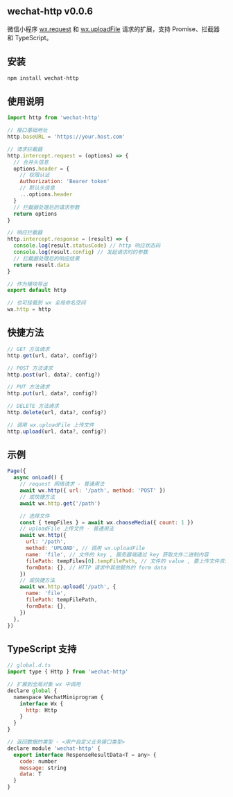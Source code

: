## wechat-http v0.0.6

微信小程序 [wx.request](https://developers.weixin.qq.com/miniprogram/dev/api/network/request/wx.request.html) 和 [wx.uploadFile](https://developers.weixin.qq.com/miniprogram/dev/api/network/upload/wx.uploadFile.html) 请求的扩展，支持 Promise、拦截器和 TypeScript。

## 安装

```bash
npm install wechat-http
```

## 使用说明

```javascript
import http from 'wechat-http'

// 接口基础地址
http.baseURL = 'https://your.host.com'

// 请求拦截器
http.intercept.request = (options) => {
  // 合并头信息
  options.header = {
    // 权限认证
    Authorization: 'Bearer token'
    // 默认头信息
    ...options.header
  }
  // 拦截器处理后的请求参数
  return options
}

// 响应拦截器
http.intercept.response = (result) => {
  console.log(result.statusCode) // http 响应状态码
  console.log(result.config) // 发起请求时的参数
  // 拦截器处理后的响应结果
  return result.data
}

// 作为模块导出
export default http

// 也可挂载到 wx 全局命名空间
wx.http = http
```

## 快捷方法

```javascript
// GET 方法请求
http.get(url, data?, config?)

// POST 方法请求
http.post(url, data?, config?)

// PUT 方法请求
http.put(url, data?, config?)

// DELETE 方法请求
http.delete(url, data?, config?)

// 调用 wx.uploadFile 上传文件
http.upload(url, data?, config?)
```

## 示例

```javascript
Page({
  async onLoad() {
    // request 网络请求 - 普通用法
    await wx.http({ url: '/path', method: 'POST' })
    // 或快捷方法
    await wx.http.get('/path')

    // 选择文件
    const { tempFiles } = await wx.chooseMedia({ count: 1 })
    // uploadFile 上传文件 - 普通用法
    await wx.http({
      url: '/path',
      method: 'UPLOAD', // 调用 wx.uploadFile
      name: 'file', // 文件的 key , 服务器端通过 key 获取文件二进制内容
      filePath: tempFiles[0].tempFilePath, // 文件的 value , 要上传文件资源的路径(本地路径)
      formData: {}, // HTTP 请求中其他额外的 form data
    })
    // 或快捷方法
    await wx.http.upload('/path', {
      name: 'file',
      filePath: tempFilePath,
      formData: {},
    })
  },
})
```

## TypeScript 支持

```javascript
// global.d.ts
import type { Http } from 'wechat-http'

// 扩展到全局对象 wx 中调用
declare global {
  namespace WechatMiniprogram {
    interface Wx {
      http: Http
    }
  }
}

// 返回数据的类型 - <用户自定义业务接口类型>
declare module 'wechat-http' {
  export interface ResponseResultData<T = any> {
    code: number
    message: string
    data: T
  }
}
```
